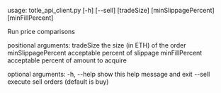 usage: totle_api_client.py [-h] [--sell]
                           [tradeSize] [minSlippagePercent] [minFillPercent]

Run price comparisons

positional arguments:
  tradeSize           the size (in ETH) of the order
  minSlippagePercent  acceptable percent of slippage
  minFillPercent      acceptable percent of amount to acquire

optional arguments:
  -h, --help          show this help message and exit
  --sell              execute sell orders (default is buy)
